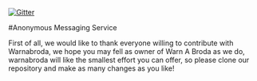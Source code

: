 [![Gitter](https://badges.gitter.im/Join%20Chat.svg)](https://gitter.im/warnabroda/warnabroda-server?utm_source=badge&utm_medium=badge&utm_campaign=pr-badge)

#Anonymous Messaging Service

First of all, we would like to thank everyone willing to contribute with Warnabroda, we hope you may fell as owner of Warn A Broda as we do, warnabroda will like the smallest effort you can offer, so please clone our repository and make as many changes as you like!

